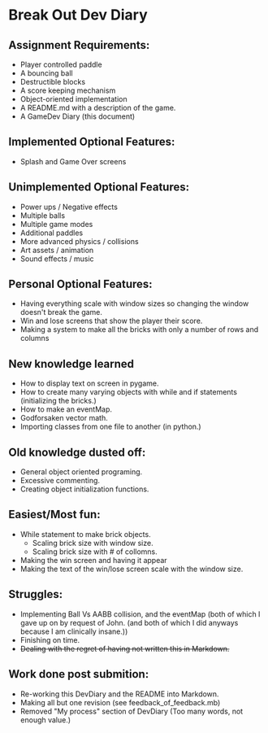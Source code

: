 # Break Out Dev Diary
## Assignment Requirements:
* Player controlled paddle
* A bouncing ball
* Destructible blocks
* A score keeping mechanism
* Object-oriented implementation
* A README.md with a description of the game.
* A GameDev Diary (this document)
## Implemented Optional Features:
* Splash and Game Over screens
## Unimplemented Optional Features:
* Power ups / Negative effects
* Multiple balls
* Multiple game modes
* Additional paddles
* More advanced physics / collisions
* Art assets / animation
* Sound effects / music
## Personal Optional Features:
* Having everything scale with window sizes so changing the window doesn't break the game.
* Win and lose screens that show the player their score.
* Making a system to make all the bricks with only a number of rows and columns
## New knowledge learned
* How to display text on screen in pygame.
* How to create many varying objects with while and if statements (initializing the bricks.)
* How to make an eventMap.
* Godforsaken vector math.
* Importing classes from one file to another (in python.)
## Old knowledge dusted off:
* General object oriented programing.
* Excessive commenting.
* Creating object initialization functions.
## Easiest/Most fun:
* While statement to make brick objects.
    * Scaling brick size with window size.
    * Scaling brick size with # of collomns.
* Making the win screen and having it appear
* Making the text of the win/lose screen scale with the window size.
## Struggles:
* Implementing Ball Vs AABB collision, and the eventMap (both of which I
gave up on by request of John. (and both of which I did anyways because
I am clinically insane.))
* Finishing on time.
* ~~Dealing with the regret of having not written this in Markdown.~~
## Work done post submition:
* Re-working this DevDiary and the README into Markdown.
* Making all but one revision (see feedback_of_feedback.mb)
* Removed "My process" section of DevDiary (Too many words, not enough value.)
